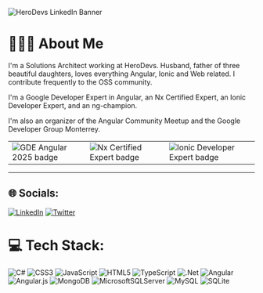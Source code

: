 ![HeroDevs LinkedIn Banner](https://github.com/user-attachments/assets/2b80ce9b-5d93-44b1-bf28-a4bff364eb91)

# 👨🏻‍💻 About Me
I'm a Solutions Architect working at HeroDevs. Husband, father of three beautiful daughters, loves everything Angular, Ionic and Web related. I contribute frequently to the OSS community.

I'm a Google Developer Expert in Angular, an Nx Certified Expert, an Ionic Developer Expert, and an ng-champion.

I'm also an organizer of the Angular Community Meetup and the Google Developer Group Monterrey.

<table border="0">
  <tbody>
    <tr>
      <td>
        <img src="https://github.com/user-attachments/assets/8f03da31-59de-4a4e-9ab5-9303e715d8ee" alt="GDE Angular 2025 badge" />
      </td>
      <td>
        <img src="https://github.com/user-attachments/assets/909dba0a-3a46-4522-ab5d-64c03b39907b" alt="Nx Certified Expert badge" />
      </td>
      <td>
        <img src="https://github.com/user-attachments/assets/71dbba10-c028-48e5-9261-185fe2c3d889" alt="Ionic Developer Expert badge" />
      </td>
    </tr>
  </tbody>
</table>

------------

## 🌐 Socials:
[![LinkedIn](https://img.shields.io/badge/LinkedIn-%230077B5.svg?logo=linkedin&logoColor=white)](https://linkedin.com/in/eduardoRoth) [![Twitter](https://img.shields.io/badge/Twitter-%231DA1F2.svg?logo=Twitter&logoColor=white)](https://twitter.com/eduardoRoth) 

# 💻 Tech Stack:
![C#](https://img.shields.io/badge/c%23-%23239120.svg?style=for-the-badge&logo=c-sharp&logoColor=white) ![CSS3](https://img.shields.io/badge/css3-%231572B6.svg?style=for-the-badge&logo=css3&logoColor=white) ![JavaScript](https://img.shields.io/badge/javascript-%23323330.svg?style=for-the-badge&logo=javascript&logoColor=%23F7DF1E) ![HTML5](https://img.shields.io/badge/html5-%23E34F26.svg?style=for-the-badge&logo=html5&logoColor=white) ![TypeScript](https://img.shields.io/badge/typescript-%23007ACC.svg?style=for-the-badge&logo=typescript&logoColor=white) ![.Net](https://img.shields.io/badge/.NET-5C2D91?style=for-the-badge&logo=.net&logoColor=white) ![Angular](https://img.shields.io/badge/angular-%23DD0031.svg?style=for-the-badge&logo=angular&logoColor=white) ![Angular.js](https://img.shields.io/badge/angular.js-%23E23237.svg?style=for-the-badge&logo=angularjs&logoColor=white) ![MongoDB](https://img.shields.io/badge/MongoDB-%234ea94b.svg?style=for-the-badge&logo=mongodb&logoColor=white) ![MicrosoftSQLServer](https://img.shields.io/badge/Microsoft%20SQL%20Sever-CC2927?style=for-the-badge&logo=microsoft%20sql%20server&logoColor=white) ![MySQL](https://img.shields.io/badge/mysql-%2300f.svg?style=for-the-badge&logo=mysql&logoColor=white) ![SQLite](https://img.shields.io/badge/sqlite-%2307405e.svg?style=for-the-badge&logo=sqlite&logoColor=white)

<!-- Proudly created with GPRM ( https://gprm.itsvg.in ) -->
